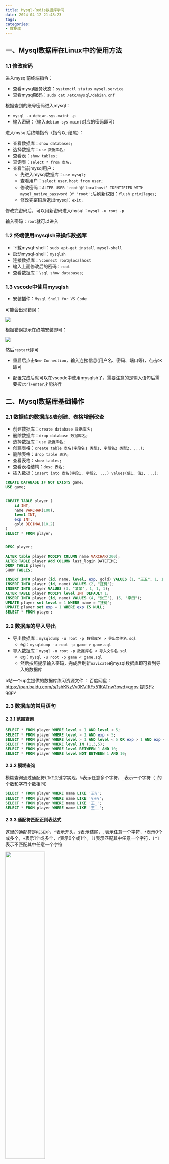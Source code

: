 ```yaml
---
title: Mysql-Redis数据库学习
date: 2024-04-12 21:48:23
tags:
categories:
- 数据库
---
```


## 一、Mysql数据库在Linux中的使用方法

### 1.1 修改密码

进入mysql前终端指令：

- 查看mysql服务状态：`systemctl status mysql.service`
- 查看mysql密码：`sudo cat /etc/mysql/debian.cnf`

根据查到的账号密码进入mysql：
- `mysql -u debian-sys-maint -p`
- 输入密码：（输入`debian-sys-maint`对应的密码即可）

进入mysql后终端指令（指令以`;`结尾）：
- 查看数据库：`show databases;`
- 选择数据库：`use 数据库名;`
- 查看表：`show tables;`
- 查询表：`select * from 表名;`
- 查看当前mysql用户：
    - 先进入mysql数据库：`use mysql;`
    - 查看用户：`select user,host from user;`
    - 修改密码：`ALTER USER 'root'@'localhost' IDENTIFIED WITH mysql_native_password BY 'root';`后刷新权限：`flush privileges;`
    - 修改完密码后退出mysql：`exit;`

修改完密码后，可以用新密码进入mysql：`mysql -u root -p`

输入密码：`root`就可以进入

### 1.2 终端使用mysqlsh来操作数据库

- 下载mysql-shell：`sudo apt-get install mysql-shell`
- 启动mysql-shell：`mysqlsh`
- 连接数据库：`\connect root@localhost`
- 输入上面修改后的密码：`root`
- 查看数据库：`\sql show databases;`

### 1.3 vscode中使用mysqlsh

- 安装插件：`Mysql Shell for VS Code`

可能会出现错误：

<img src='err1.png'>

根据错误提示在终端安装即可：

<img src='install.png'>

然后`restart`即可

- 重启后点击`New Connection`，输入连接信息(用户名、密码、端口等)，点击`OK`即可

- 配置完成后就可以在vscode中使用mysqlsh了，需要注意的是输入语句后需要按`ctrl+enter`才能执行

## 二、Mysql数据库基础操作

### 2.1 数据库的数据库&表创建、表格增删改查

- 创建数据库：`create database 数据库名;`
- 删除数据库：`drop database 数据库名;`
- 选择数据库：`use 数据库名;`
- 创建表格：`create table 表名(字段名1 类型1, 字段名2 类型2, ...);`
- 删除表格：`drop table 表名;`
- 查看表格：`show tables;`
- 查看表格结构：`desc 表名;`
- 插入数据：`insert into 表名(字段1, 字段2, ...) values(值1, 值2, ...);`

```sql
CREATE DATABASE IF NOT EXISTS game;
USE game;


CREATE TABLE player (
	id INT,
	name VARCHAR(100),
	level INT,
	exp INT,
	gold DECIMAL(10,2)
)
SELECT * FROM player;


DESC player;

ALTER table player MODIFY COLUMN name VARCHAR(200);
ALTER TABLE player Add COLUMN last_login DATETIME;
DROP TABLE player;
SHOW TABLES;

INSERT INTO player (id, name, level, exp, gold) VALUES (1, "王五", 1, 1, 1);
INSERT INTO player (id, name) VALUES (2, "狂徒");
INSERT INTO player VALUES (3, "某某", 1, 1, 1);
ALTER TABLE player MODIFY level INT DEFAULT 1;
INSERT INTO player (id, name) VALUES (4, "张三"), (5, "李四");
UPDATE player set level = 1 WHERE name = "狂徒";
UPDATE player set exp = 1 WHERE exp IS NULL;
SELECT * FROM player;
```

### 2.2 数据库的导入导出

- 导出数据库：`mysqldump -u root -p 数据库名 > 导出文件名.sql`
    - eg：`mysqldump -u root -p game > game.sql`
- 导入数据库：`mysql -u root -p 数据库名 < 导入文件名.sql`
    - eg：`mysql -u root -p game < game.sql`
    - 然后按照提示输入密码，完成后刷新`navicate`的mysql数据库即可看到导入的数据库

b站一个up主提供的数据库练习资源文件：
百度网盘：
https://pan.baidu.com/s/1shKNzVv0KViftFx51KATnw?pwd=qgpv 提取码: qgpv

### 2.3 数据库的常用语句

#### 2.3.1 范围查询

```sql
SELECT * FROM player WHERE level > 1 AND level < 5;
SELECT * FROM player WHERE level > 1 AND exp < 5;
SELECT * FROM player WHERE level > 1 AND level < 5 OR exp > 1 AND exp < 5;
SELECT * FROM player WHERE level IN (1,3,5);
SELECT * FROM player WHERE level BETWEEN 1 AND 10;
SELECT * FROM player WHERE level NOT BETWEEN 1 AND 10;
```

#### 2.3.2 模糊查询

模糊查询通过通配符`LIKE`关键字实现，`%`表示任意多个字符，`_`表示一个字符（`_`的个数和字符个数相同）

```sql
SELECT * FROM player WHERE name LIKE '王%';
SELECT * FROM player WHERE name LIKE '%王%';
SELECT * FROM player WHERE name LIKE '王_';
SELECT * FROM player WHERE name LIKE '王__';
```

#### 2.3.3 通配符匹配正则表达式

这里的通配符是`REGEXP`，`^`表示开头，`$`表示结尾，`.`表示任意一个字符，`*`表示0个或多个，`+`表示1个或多个，`?`表示0个或1个，`[]`表示匹配其中任意一个字符，`[^]`表示不匹配其中任意一个字符

<img src="matchTips.png" width="50%" height="50%">

```sql
SELECT * FROM player WHERE name REGEXP '^王.$';
SELECT * FROM player WHERE name REGEXP '王';
SELECT * FROM player WHERE name REGEXP '[王张]';
SELECT * FROM player WHERE name REGEXP '王|张';
```

练习题：


#### 2.3.4 排序查询

使用`ORDER BY`关键字，默认或者`ASC`表示升序，`DESC`表示降序

```sql
SELECT * FROM player ORDER BY level;
SELECT * FROM player ORDER BY level DESC;
```

练习题：
- 按照等级降序排列后，再根据经验升序排序：
    - `SELECT * FROM player ORDER BY level DESC, exp;`
- 按照第五列降序排列：
    - `SELECT * FROM player ORDER BY 5 DESC;`

#### 2.3.5 聚合函数

聚合函数是对一组**数据进行计算**的函数，常用的聚合函数有`COUNT`、`SUM`、`AVG`、`MAX`、`MIN`

<img src="aggregate.png" width="50%" height="50%">

```sql
SELECT COUNT(*) FROM player;
SELECT AVG(level) FROM player;
```

#### 2.3.6 分组查询

使用`GROUP BY`关键字对查询结果进行分组，`HAVING`关键字对分组后的结果进行过滤

```sql
SELECT sex, COUNT(*) FROM player GROUP BY sex;
SELECT level, COUNT(*) FROM player GROUP BY level;
SELECT level, COUNT(level) FROM player GROUP BY level HAVING COUNT(level)>4;
SELECT level, COUNT(level) FROM player GROUP BY level HAVING COUNT(level) > 4 ORDER BY level;
```

#### 2.3.7 去重查询

使用`DISTINCT`关键字对查询结果进行去重

```sql
SELECT DISTINCT sex FROM player;
```

#### 2.3.8 并集

使用`UNION`关键字对两个查询结果进行合并（UNION会默认去重，如果不想去重可以使用`UNION ALL`）

```sql
SELECT * FROM player WHERE exp BETWEEN 1 AND 3
UNION
SELECT * FROM player WHERE level BETWEEN 1 AND 3;

SELECT * FROM player WHERE exp BETWEEN 1 AND 3
UNION ALL
SELECT * FROM player WHERE level BETWEEN 1 AND 3;
```

#### 2.3.9 交集

使用`INTERSECT`关键字对两个查询结果进行交集运算

```sql
SELECT * FROM player WHERE exp BETWEEN 1 AND 3
INTERSECT
SELECT * FROM player WHERE level BETWEEN 1 AND 3;
```

#### 2.3.10 差集

使用`EXCEPT`关键字对两个查询结果进行差集运算

```sql
SELECT * FROM player WHERE exp BETWEEN 1 AND 3
EXCEPT
SELECT * FROM player WHERE level BETWEEN 1 AND 3;
```

### 2.4 子查询

子查询是指在**查询语句中嵌套查询语句**，子查询可以嵌套多层，子查询的结果可以是单行单列，也可以是多行多列

比如，我们需要查找表格中等级大于平均等级的玩家，那么我们可以根据下面的步骤进行：
- 先计算平均等级
    - `SELECT AVG(level) FROM player;`
- 然后再查询大于平均等级的玩家
    - `SELECT * FROM player WHERE level > (SELECT AVG(level) FROM player);`

接着，我们还想单独取出表格中`level`一列，并列出`每个玩家的等级-平均等级`的值作为单独一列，并给这一列取个别名为`diff`：

```sql
SELECT level, 
level-ROUND((SELECT AVG(level) FROM player)) AS diff
FROM player;
```

可以根据查询结果，将查询结果作为新表格（创建一个新表格或插入其它表格中）：

- 创建新表格：
    - `CREATE TABLE new_player (SELECT * FROM player WHERE level < 5);`
- 插入其它表格：
    - `INSERT INTO new_player (SELECT * FROM player WHERE level BETWEEN 7 AND 10); `

用`exists`关键字来判断**子查询结果**是否存在：

```sql
SELECT EXISTS (SELECT * FROM player WHERE level > 100);
SELECT EXISTS (SELECT * FROM player WHERE level > 20);
```

### 2.5 表关联

表关联是指**将多个表格的数据进行关联**，主要的关键词是`JOIN`，常用的关联方式有`INNER JOIN`、`LEFT JOIN`、`RIGHT JOIN`、`FULL JOIN`

#### 2.5.1 内连接

**内连接**（`INNER JOIN`）：只返回两个表格中满足条件的数据（只会显示匹配的数据）

```sql
SELECT * FROM player
INNER JOIN equip
ON player.id = equip.player_id;
```

<img src="innerJoin.png">

内连接方式可以用`WHERE`关键字来等同实现：

```sql
SELECT * FROM player p, equip e
WHERE p.id = e.player_id;
```

<img src="innerJoin2.png">

#### 2.5.2 左连接

**左连接**（`LEFT JOIN`）：返回**左表格**中**所有数据**+右表格中满足条件的数据（会返回左表所有的数据，右表中无匹配的数据则显示`NULL`）

```sql
SELECT * FROM player
LEFT JOIN equip
ON player.id = equip.player_id;
```

<img src="leftJoin.png">

#### 2.5.3 右连接

**右连接**（`RIGHT JOIN`）：返回**右表格**中**所有数据**，左表格中满足条件的数据（会返回右表所有的数据，左表中无匹配的数据则显示`NULL`）

```sql
SELECT * FROM player
RIGHT JOIN equip
ON player.id = equip.player_id;
```

<img src="rightJoin.png">

### 2.6 索引

索引是对数据库表格中**某列或多列的值进行排序**的一种结构，索引可以大大提高查询效率，如果没有索引，数据库会进行**全表扫描**，效率会很低（创建索引可以提高效率）

常用的索引有`UNIQUE`（唯一索引）、`FULLTEXT`（全文索引）、`SPATIAL`（空间索引）

创建索引的通用语法：

```sql
CREATE [UNIQUE|FULLTEXT|SPATIAL] INDEX 索引名 ON 表名(列名);
```

一般会对**主键字段**或者**常用于查询的字段**创建索引

- 查看表格当前含有的索引：`SHOW INDEX FROM 表名;`
    - `SHOW INDEX FROM npc;`
    - 可以看到主键`id`已经有了一个索引
- 创建索引：`CREATE INDEX 索引名 ON 表名(字段名);`
    - `CREATE INDEX name_index ON npc(name);`
    - 此时再查看索引，可以多了一个`name`字段的索引

比较有查询和无查询的效率：

将`npc`表格copy一份到`npc_slow`表格中：
- `CREATE TABLE npc_slow (SELECT * FROM npc);`
- 查询`npc_slow`表格中是没有任何索引的

此时对`npc`表格和`npc_slow`表格中的`id`字段进行查询观察区别

删除索引：`DROP INDEX 索引名 ON 表名;`

### 2.7 视图

视图是**虚拟的表格**，是一个**查询结果**的存储，包含了**行和列**。（视图不包含数据，只包含查询语句）。由于视图只包含查询语句，因此视图是**动态的**，会随着数据的改变而改变查询结果，每次查询视图时都会执行查询语句。

创建视图的通用语法：

```sql
CREATE VIEW 视图名 AS 查询语句;
```

比如我们想存一个`level`为top10的玩家视图：

```sql
CREATE VIEW top10
AS
SELECT * FROM player ORDER BY level DESC LIMIT 10;
```

然后就可以使用正常的查询语句来查询视图：

```sql
SELECT * FROM top10;
```

修改视图：`ALTER VIEW 视图名 AS 查询语句;`

```sql
ALTER VIEW top10
AS
SELECT * FROM player ORDER BY level LIMIT 10;
```

查看已有的视图：`SHOW TABLES;`

删除视图：`DROP VIEW 视图名;`

## 三、MySQL原理

### 3.1 事务

事务是指**一组SQL语句**组成的**操作序列**，这组操作要么全部成功，要么全部失败，事务是数据库管理系统执行的**最小工作单位**。
- 如在银行操作中，A转账给B，要经过两个步骤：1. A账户减少金额；2. B账户增加金额。这两个步骤要么同时成功，要么同时失败。

事务的四个特性是ACID：**原子性**、**一致性**、**隔离性**、**持久性**

**1）原子性**：事务是一个不可分割的工作单位，要么全部成功，要么全部失败，用**commit**来结束一个事务，由**事务回滚**来实现

**2）一致性**：事务执行前后，数据库的完整性约束没有被破坏

**3）隔离性**：多个事务之间是相互隔离的，一个事务的执行不会影响其它事务
- 隔离性四个级别：**读未提交**、**读已提交**、**可重复读（InnoDB默认的）**、**串行化**
- **脏读**：一个事务读取到另一个事务未提交的数据
  - 解决：通过**读已提交**级别来解决，保证一个事务内读到的数据起码是已经提交的数据
    <img src="dirty-read.png" width="50%">
  - **不可重复读**：一个事务多次读取同一数据，得到两次读取的数据不一致（其他事务更改了该数据）
    <img src="non-repeating0.png" width="50%">  
  
    - 解决：通过**可重复读**级别来解决，保证一个事务内多次读的数据都是初始读的数据的**快照**
      <img src="non-repeating.png" width="50%">
  - **幻读**：幻读也是由于**快照**导致的，一个事务内读取不到其他事务的提交导致的读取数据不是最新
    - 解决：通过**串行化**级别来解决，保证事务执行时不会有其他事务的干扰，但是并行能力会降低
      <img src="phantom-reads.png" width="50%">
  - **串行化**：最高级别，事务串行执行，通过**锁**来实现
    - 如：当事务A对某一行数据进行操作且未提交时，事务B想查询该行数据时会**被阻塞**，直到事务A提交或回滚
  
**4）持久性**：事务一旦提交，对数据库的改变是永久性的，通过**日志**来实现


四个事务隔离级别的总结：

| 隔离级别 | 无脏读 | 无不可重复读 | 无幻读 |
| :---: |:---:|:------:|:---:|
| 读未提交 |     |        |     |
| 读已提交 |  √  |        |     |
| 可重复读 |  √  |    √   |     |
| 串行化   |  √  |    √   |  √  |

### 3.2 约束

#### 1）主键约束：`PRIMARY KEY`
- 可以有一列或者多列组合但是必须是唯一组合，主键是表格中的**唯一标识**
- 一个表格只能有**一个主键**
- 主键**不能为`NULL`**

单一主键可以在创建该列时添加，也可以在`CREATE TABLE`的末尾添加：

```sql
CREATE TABLE users(
   user_id INT AUTO_INCREMENT PRIMARY KEY,
   username VARCHAR(40),
   password VARCHAR(255),
   email VARCHAR(255)
); 

CREATE TABLE users(
   user_id INT AUTO_INCREMENT,
   username VARCHAR(40),
   password VARCHAR(255),
   email VARCHAR(255),
   PRIMARY KEY(user_id)
); 
```

而多列主键只能在`CREATE TABLE`的末尾添加：

```sql
CREATE TABLE user_roles(
   user_id INT NOT NULL,
   role_id INT NOT NULL,
   PRIMARY KEY(user_id,role_id),
   FOREIGN KEY(user_id) REFERENCES users(user_id),
   FOREIGN KEY(role_id) REFERENCES roles(role_id)
); 
```

#### 2）外键约束：`FOREIGN KEY`

MySQL的外键约束用来在两个表数据之间建立链接，其中一张表的一个字段被另一张表中对应的字段约束。也就是说，设置外键约束至少要有两种表，被约束的表叫做从表（子表），另一张叫做主表（父表），属于主从关系。

关于保证表的完整性可以用以下例子说明：

假如有两种表，一张用户账户表（用于存储用户账户），一张是账户信息表（用于存储账户中的信息）。

1）我不小心将用户账户表中的某个用户删除了，那么账户信息表中与这个用户有关的数据就变成无源数据了，找不到其属于哪个用户账户，导致用户信息不完整。

2）我在账户信息表中随便添加了一条数据，而其在用户账户表中没有对应的用户，这样用户信息也是不完整的。

为了解决这个问题，我们可以在账户信息表中添加一个外键约束，这个外键约束指向用户账户表中的用户ID，这样就可以保证账户信息表中的数据是完整的。

```sql
CREATE TABLE users(
   user_id INT AUTO_INCREMENT PRIMARY KEY,
   username VARCHAR(40),
   password VARCHAR(255),
   email VARCHAR(255)
);

CREATE TABLE user_roles(
   user_id INT NOT NULL,
   role_id INT NOT NULL,
   PRIMARY KEY(user_id,role_id),
   FOREIGN KEY(user_id) REFERENCES users(user_id),
   FOREIGN KEY(role_id) REFERENCES roles(role_id)
); 
```

#### 3）唯一约束：`UNIQUE`

唯一约束保证了列中的所有数据是唯一的，但是可以有`NULL`值

唯一性约束同样可以对单列或者多列进行约束：

```sql
CREATE TABLE table_1(
   ...
   column_name_1 data_type,
   ...
   UNIQUE(column_name_1)
); 

CREATE TABLE table_1(
   ...
   column_name_1 data_type,
   column_name_2 data_type,
   ...
   UNIQUE(column_name_1,column_name_2)
); 
```

### 3.3 三大范式

**1）第一范式**：每一列都是不可再分的最小单元，即每一列都是原子的，不可再分

比如，我们在课程表中有一个`tags`字段，但是tags是多个标签组成的，不符合第一范式

解决：我们可以将`tags`字段拆分成多个字段，比如`tag1`、`tag2`、`tag3`等存在一个`tags`表中

这里就涉及表之间的**链接表**来实现，链接表通常是一个**多对多**的关系，包含两个表的`id`字段，比如`course_id`和`tag_id`

**2）第二范式**：表中的每一列都与主键相关，即表中的每一列都是完全依赖于主键的，而不是依赖于主键的一部分

第二范式要求如果某一列数据表示的内容不属于这个表的实体，那么这个列就应该独立出来，成为一个新的表，然后通过关联来连接这两个表

以下面的例子为例，如果name不单独作为一张表记录，那么当用户名更改时，所有name的记录都需要更改；且重复存储char会浪费空间

<img src="2NF.png" width="80%">

**3）第三范式**：表中的每一列都与主键直接相关，而不是间接相关

如一个表中有`invoice_total`、`payment_total`、`balance`三个字段

其中`balance`字段是通过`invoice_total`和`payment_total`计算得到的

那么`balance`字段就不符合第三范式，如果修改了`invoice_total`或者`payment_total`，那么`balance`字段忘记修改就会出现问题

解决：删掉`balance`字段

<img src="3NF.png" width="80%">

<img src="3NF_2.png" width="80%">

### 3.4 索引

```sql
ADD INDEX index_name (`age`);# 单一索引
ADD INDEX index_name (`age`, `name`);# 联合索引
```

#### 3.4.1 B+树索引

**1）比较使用其他数据结构**

- 二叉查找树：解决了**插入和查找**问题，但是当所有插入的值都是最大值时会退化成**链表**，查询效率又退化成`O(n)`而非`O(logn)`;树的高度高，磁盘I/O次数多
- 平衡二叉树（如红黑树）：控制**左子树和右子树的高度差不能超过1**，解决链表退化问题，但是依然是二叉树（二叉树每个节点只能有左右两个子节点），高度依然很高
- B树：**每个子节点可以有M个节点**，降低了树的高度，但是每个节点**都会存所有数据**（不仅存索引值），浪费空间（B树查询时间比B+树短一些）
- B+树：**非叶子节点只存索引**，**叶子节点存所有数据，以有序链表的形式构成（InnoDB用双向链表）**，**叶子节点之间有指针相连**，降低了树的高度，减少了磁盘I/O次数；且相比B树，B+树有很多冗余节点，**插入、删除和范围查询（因为有有序的叶子节点链表）**更简单

**2）B+树的特点**

MySQL的数据（索引+记录）的存储是持久化在磁盘的，所以如果单纯靠磁盘读取查询的话速度很慢，通常需要将磁盘中的数据先读取到内存中，所以要求数据结构的树高度尽量低，这样可以减少磁盘I/O次数

索引通过**B+树**作为数据结构存储数据，能够快速定位到数据，**提高查询效率**。索引的原理是在**插入和更新**时会先对数据进行排序，因此会影响插入和更新的效率

B+树的特点：B+树比红黑树的排序效率高，他是**基于磁盘（磁盘页16K）的平衡树**，具有**通过增加宽度减少高度**的特点，减少磁盘I/O次数。且排序后的数据全部放在**叶子节点**上，非叶子节点只存储索引。

<img src="B+tree.png" width="80%">

**3）优化B+树的插入速度**

如果插入是**顺序插入**的话，B+树的插入速度会很高，因为顺序插入不会导致树的平衡性被破坏，只需要在叶子节点上插入即可（如果非顺序需要经历**分裂**、**旋转**等操作）

所以一般会用**自增id**等有顺序的值作为主键。

#### 3.4.2 索引的类型

##### 1）聚簇索引：只有一个

聚簇索引是一种**数据存储方式，是针对主键搭建的B+树**，中间节点存**主键值和页码**，叶子节点存**主键值+所有完整数据本身**，在InnoDB中不需要显示用`INDEX`创建索引，天然在创建含主键的表时就会生成，要求尽量用**自增id**作为主键

由于聚餐索引也是数据物理存储的方式，因此**一个表只有一个聚簇索引（这里也对应了一个表只能有一个主键）**，如果没有主键也没有唯一索引，Innodb会自动隐式定义一个

<img src="clustered-index.png" width="80%">

##### 2）二级索引（非聚簇索引）：可以有多个

二级索引的叶子节点存数据时只存储**索引值和主键值，而不是表中的所有数据，并按照索引值作为排序**，因此在查询时需要先通过二级索引找到主键值，再通过主键值找到数据（也就是**回表**），所以二级索引的查询效率比聚簇索引低

聚簇索引与二级索引的比较：聚簇索引查询速度更快（不用回表），但是插入、更新、删除速度慢（因为任何字段的更改都会影响到聚簇索引）

<img src="secondary-index.png" width="80%">

##### 3）联合索引：多个字段组合，可以有多个

联合索引根据从左到右的顺序建立，左边字段的排序优先于右边字段，联合索引的叶子节点存储的是**联合索引字段的值+主键值**，依然需要回表

<img src="union-index.png" width="80%">

**索引覆盖：**

如果查询的字段在联合索引中，那么可以直接通过索引找到数据，不需要回表，这种情况叫做**索引覆盖**

```sql
# 假设表中有字段：name、age、sex，联合索引为(age,sex)

# 1. 回表索引：选择的列联合索引不能完全包含，需要回表
SELECT * FROM player WHERE age = 12;
SELECT name FROM player WHERE age = 12;

# 2. 索引覆盖：选择的列联合索引完全包含，不需要回表
SELECT age FROM player WHERE age = 12;
SELECT age FROM player WHERE age = 12 AND sex = '男';
```

**最左匹配原则：**

如果查询条件中包含了**联合索引的前缀**，那么可以使用联合索引，否则无法使用

联合索引启用的时机：比如有字段`(name,age,sex)`组成的联合索引，当查询条件中包含`name`和`age`时，可以使用联合索引，但是如果只包含`age`和`sex`时，无法使用联合索引

<img src="left-match.png" width="80%">

##### 4）三种索引总结

| 索引类型 | 叶子节点存数据 | 查询效率 | 插删改效率 | 回表 |
| :---: |:---:|:----:|:-----:|:-:|
| 聚簇索引 | 主键值+所有数据 |  高   |  较低   | 无 |
| 二级索引 | 索引值+主键值 |  较低  |  高   | 覆盖查询无，否则有 |
| 联合索引 | 索引值+主键值 |  较低  |  高   | 覆盖查询无，否则有 |

#### 3.4.3 索引失效

当索引失效时会采用全表扫描，效率会降低

**1）模糊查询**

当使用模糊查询模糊查找后面的字符，如`like %xx`或者`like %xx%`而不是从开头第一个字符开始查询时，索引会失效

**2）表达式计算**

当查询条件中有表达式计算时，如`where age+1=12`，索引会失效

**3）数据类型隐式转换**

如`phoneNum`在表中用`varchar`存储，但是查询时用`int`类型，会导致索引失效

**4）联合索引非最左匹配**

#### 3.4.4 索引设计原则：用还是不用？

**1）什么情况下适合加索引**

- **主键**：主键是表的唯一标识，必须加索引
- **唯一性约束（区分度高的列）**：如学号具有唯一性，必须加索引来加快查询
- **频繁用于WHERE查询（特别是update、delete的WHERE查询）**：如果某个字段经常用于查询，可以加索引
- **经常用DISTINCT（去重）、GROUP BY**：相同的组成一组（相同的自然就排序会排一起）
- **经常用ORDER BY**：索引天生适合order排序
- **经常用于多表JOIN连接查询**：如外键`ON a.id=b.id`，可以对`id`加索引，这里跟`WHERE`的原因类似
- **字符串前缀创建索引**：如使用模糊查询`like 'xx%'`时，可以截取前面一段`xx`作为索引，加快查询
  - `ALTER table shop ADD INDEX address_index (address(10));`
  - 区分度原则：`select count(distinct a)/count(*) from shop;`计算区分度，一般超过30%就算比较高效的索引

**2）什么情况下不适合加索引**

- **在WHERE中使用不到的不用创造索引**
- **数据量小的表不需要加索引**：少于1000行的表不需要加索引（回表、索引占用磁盘等问题都会影响性能）
- **有大量数据重复的列，区分度不高的列不适合加索引**：如性别、是否等等
- **频繁更新的字段不适合加索引**：因为每次更新都会更新索引，影响性能
- **经常更新的表不适合加索引**：因为每次更新都会更新索引，影响更新速度
- **不建议用无序的值作为索引**：因为B+树更适合升序排列，插入无序的值会破坏平衡，需要经常进行**分裂**、**旋转**等操作

> 参考：
> 1. [08 索引：排序的艺术](https://learn.lianglianglee.com/%E4%B8%93%E6%A0%8F/MySQL%E5%AE%9E%E6%88%98%E5%AE%9D%E5%85%B8/08%20%20%E7%B4%A2%E5%BC%95%EF%BC%9A%E6%8E%92%E5%BA%8F%E7%9A%84%E8%89%BA%E6%9C%AF.md)
> 2. [为什么 MySQL 采用 B+ 树作为索引？](https://xiaolincoding.com/mysql/index/why_index_chose_bpuls_tree.html#%E6%80%8E%E6%A0%B7%E7%9A%84%E7%B4%A2%E5%BC%95%E7%9A%84%E6%95%B0%E6%8D%AE%E7%BB%93%E6%9E%84%E6%98%AF%E5%A5%BD%E7%9A%84)



